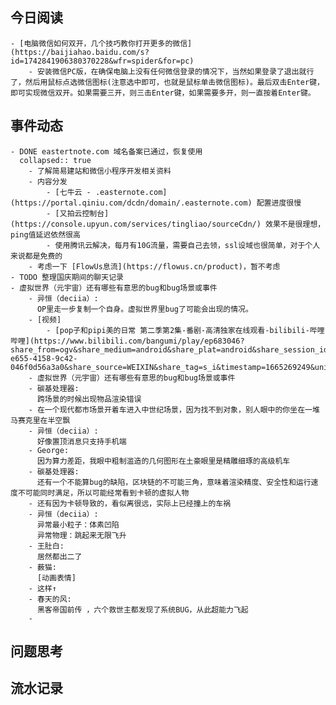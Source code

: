 ## 今日阅读
	- [电脑微信如何双开，几个技巧教你打开更多的微信](https://baijiahao.baidu.com/s?id=1742841906380370228&wfr=spider&for=pc)
		- 安装微信PC版，在确保电脑上没有任何微信登录的情况下，当然如果登录了退出就行了，然后用鼠标点选微信图标(注意选中即可，也就是鼠标单击微信图标)。最后双击Enter键，即可实现微信双开。如果需要三开，则三击Enter键，如果需要多开，则一直按着Enter键。
## 事件动态
	- DONE eastertnote.com 域名备案已通过，恢复使用
	  collapsed:: true
		- 了解简易建站和微信小程序开发相关资料
		- 内容分发
			- [七牛云 - .easternote.com](https://portal.qiniu.com/dcdn/domain/.easternote.com) 配置进度很慢
			- [又拍云控制台](https://console.upyun.com/services/tingliao/sourceCdn/) 效果不是很理想，ping值延迟依然很高
			- 使用腾讯云解决，每月有10G流量，需要自己去领，ssl设域也很简单，对于个人来说都是免费的
		- 考虑一下 [FlowUs息流](https://flowus.cn/product)，暂不考虑
	- TODO 整理国庆期间的聊天记录
	- 虚拟世界（元宇宙）还有哪些有意思的bug和bug场景或事件
		- 异恒（deciia）:
		  OP里走一步复制一个自身。虚拟世界里bug了可能会出现的情况。
		- [视频]
			- [pop子和pipi美的日常 第二季第2集-番剧-高清独家在线观看-bilibili-哔哩哔哩](https://www.bilibili.com/bangumi/play/ep683046?share_from=ogv&share_medium=android&share_plat=android&share_session_id=f1e25f37-e655-4158-9c42-046f0d56a3a0&share_source=WEIXIN&share_tag=s_i&timestamp=1665269249&unique_k=aGsAyhD)
		- 虚拟世界（元宇宙）还有哪些有意思的bug和bug场景或事件
		- 碳基处理器:
		  跨场景的时候出现物品渲染错误
		- 在一个现代都市场景开着车进入中世纪场景，因为找不到对象，别人眼中的你坐在一堆马赛克里在半空飘
		- 异恒（deciia）:
		  好像置顶消息只支持手机端
		- George:
		  因为算力差距，我眼中粗制滥造的几何图形在土豪眼里是精雕细琢的高级机车
		- 碳基处理器:
		  还有一个不能算bug的缺陷，区块链的不可能三角，意味着渲染精度、安全性和运行速度不可能同时满足，所以可能经常看到卡顿的虚拟人物
		- 还有因为卡顿导致的，看似离很远，实际上已经撞上的车祸
		- 异恒（deciia）:
		  异常最小粒子：体素凹陷
		  异常物理：跳起来无限飞升
		- 王肚白:
		  居然都出二了
		- 薮猫:
		  [动画表情]
		- 这样↑
		- 春天的风:
		  黑客帝国前传 ，六个救世主都发现了系统BUG，从此超能力飞起
		-
## 问题思考
## 流水记录